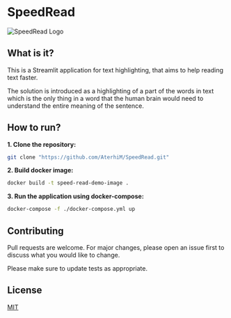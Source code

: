 # SpeedRead

![SpeedRead Logo](https://github.com/AterhiM/TextPointer/blob/dev/app/pictures/speedread.jpg)

## What is it?

This is a Streamlit application for text highlighting, that aims to help reading text faster.

The solution is introduced as a highlighting of a part of the words in text which is the only thing in a word that the human brain would need to understand the entire meaning of the sentence.


## How to run?

**1. Clone the repository:**

```bash
git clone "https://github.com/AterhiM/SpeedRead.git"
```

**2. Build docker image:**

```bash
docker build -t speed-read-demo-image .
```

**3. Run the application using docker-compose:**

```bash
docker-compose -f ./docker-compose.yml up
```

## Contributing
Pull requests are welcome. For major changes, please open an issue first to discuss what you would like to change.

Please make sure to update tests as appropriate.

## License

[MIT](https://choosealicense.com/licenses/mit/)
